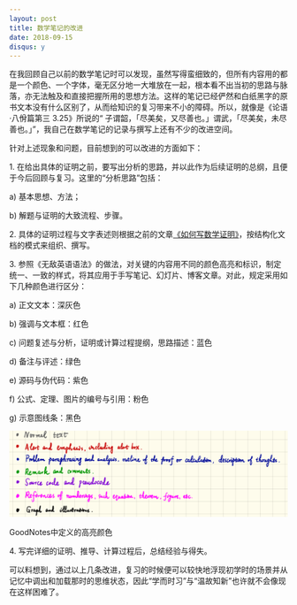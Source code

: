 ```yaml
---
layout: post
title: 数学笔记的改进
date: 2018-09-15
disqus: y
---
```


在我回顾自己以前的数学笔记时可以发现，虽然写得蛮细致的，但所有内容用的都是一个颜色、一个字体，毫无区分地一大堆放在一起，根本看不出当初的思路与脉落，亦无法触及和直接把握所用的思想方法。这样的笔记已经俨然和白纸黑字的原书文本没有什么区别了，从而给知识的复习带来不小的障碍。所以，就像是《论语·八佾篇第三 3.25》所说的“ 子谓韶，「尽美矣，又尽善也。」谓武，「尽美矣，未尽善也。」”，我自己在数学笔记的记录与撰写上还有不少的改进空间。

针对上述现象和问题，目前想到的可以改进的方面如下：

1\. 在给出具体的证明之前，要写出分析的思路，并以此作为后续证明的总纲，且便于今后回顾与复习。这里的“分析思路”包括：

a) 基本思想、方法；

b) 解题与证明的大致流程、步骤。

2\. 具体的证明过程与文字表述则根据之前的文章[《如何写数学证明》](https://www.douban.com/note/667729733/)，按结构化文档的模式来组织、撰写。

3\. 参照《无敌英语语法》的做法，对关键的内容用不同的颜色高亮和标识，制定统一、一致的样式，将其应用于手写笔记、幻灯片、博客文章。对此，规定采用如下几种颜色进行区分：

a) 正文文本：深灰色

b) 强调与文本框：红色

c) 问题复述与分析，证明或计算过程提纲，思路描述：蓝色

d) 备注与评述：绿色

e) 源码与伪代码：紫色

f) 公式、定理、图片的编号与引用：粉色

g) 示意图线条：黑色

![](/figures/p54001517.jpg)

GoodNotes中定义的高亮颜色

4\. 写完详细的证明、推导、计算过程后，总结经验与得失。

可以料想到，通过以上几条改进，复习的时候便可以较快地浮现初学时的场景并从记忆中调出和加载那时的思维状态，因此“学而时习”与“温故知新”也许就不会像现在这样困难了。
